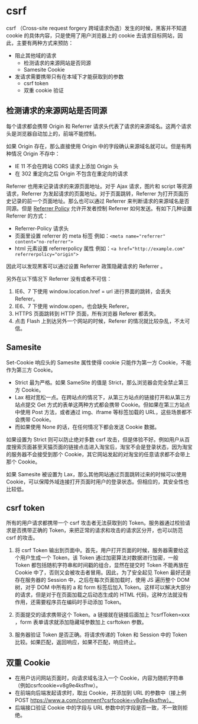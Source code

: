 # csrf

csrf （Cross-site request forgery 跨域请求伪造）发生的时候，黑客并不知道 cookie 的具体内容，只是使用了用户浏览器上的 cookie 去请求目标网站，因此，主要有两种方式来预防：

* 阻止其他域的请求
    + 检测请求的来源网站是否同源
    + Samesite Cookie
* 发请求需要携带只有在本域下才能获取到的参数
    + csrf token
    + 双重 cookie 验证

## 检测请求的来源网站是否同源

每个请求都会携带 Origin 和 Referrer 请求头代表了请求的来源域名。这两个请求头是浏览器自动加上的，前端不能控制。

如果 Origin 存在，那么直接使用 Origin 中的字段确认来源域名就可以。但是有两种情况 Origin 不存中：
* IE 11 不会在跨站 CORS 请求上添加 Origin 头
* 在 302 重定向之后 Origin 不包含在重定向的请求

Referrer 也用来记录请求的来源页面地址。对于 Ajax 请求，图片和 script 等资源请求，Referrer 为发起请求的页面地址。对于页面跳转，Referrer 为打开页面历史记录的前一个页面地址。那么也可以通过 Referrer 来判断请求的来源域名是否同源。但是 [Referrer Policy](https://www.w3.org/TR/referrer-policy/) 允许开发者控制 Referrer 如何发送。有如下几种设置 Referrer 的方式：

* Referrer-Policy 请求头
* 页面里设置 referrer 的 meta 标签 例如：`<meta name="referrer" content="no-referrer">`
* html 元素设置 referrerpolicy 属性 例如：`<a href="http://example.com" referrerpolicy="origin">`

因此可以发现黑客可以通过设置 Referrer 政策隐藏请求的 Referrer 。

另外在以下情况下 Referrer 没有或者不可信：

1. IE6、7 下使用 window.location.href = url 进行界面的跳转，会丢失 Referer。
2. IE6、7 下使用 window.open，也会缺失 Referer。
3. HTTPS 页面跳转到 HTTP 页面，所有浏览器 Referer 都丢失。
4. 点击 Flash 上到达另外一个网站的时候，Referer 的情况就比较杂乱，不太可信。

## Samesite

Set-Cookie 响应头的 Samesite 属性使得 cookie 只能作为第一方 Cookie，不能作为第三方 Cookie。

* Strict 最为严格。如果 SameSite 的值是 Strict，那么浏览器会完全禁止第三方 Cookie。
* Lax 相对宽松一点。在跨站点的情况下，从第三方站点的链接打开和从第三方站点提交 Get 方式的表单这两种方式都会携带 Cookie。但如果在第三方站点中使用 Post 方法，或者通过 img、iframe 等标签加载的 URL，这些场景都不会携带 Cookie。
* 而如果使用 None 的话，在任何情况下都会发送 Cookie 数据。

如果设置为 Strict 则可以防止绝对多数 csrf 攻击，但是体验不好。例如用户从百度搜索页面甚至天猫页面的链接点击进入淘宝后，淘宝不会是登录状态，因为淘宝的服务器不会接受到那个 Cookie，其它网站发起的对淘宝的任意请求都不会带上那个 Cookie。

如果 Samesite 被设置为 Lax，那么其他网站通过页面跳转过来的时候可以使用 Cookie，可以保障外域连接打开页面时用户的登录状态。但相应的，其安全性也比较低。

## csrf token

所有的用户请求都携带一个 csrf 攻击者无法获取到的 Token。服务器通过校验请求是否携带正确的 Token，来把正常的请求和攻击的请求区分开，也可以防范 csrf 的攻击。

1. 将 csrf Token 输出到页面中。首先，用户打开页面的时候，服务器需要给这个用户生成一个 Token，该 Token 通过加密算法对数据进行加密，一般 Token 都包括随机字符串和时间戳的组合，显然在提交时 Token 不能再放在 Cookie 中了，否则又会被攻击者冒用。因此，为了安全起见 Token 最好还是存在服务器的 Session 中，之后在每次页面加载时，使用 JS 遍历整个 DOM树，对于 DOM 中所有的 a 和 form 标签后加入 Token。这样可以解决大部分的请求，但是对于在页面加载之后动态生成的 HTML 代码，这种方法就没有作用，还需要程序员在编码时手动添加 Token。

2. 页面提交的请求携带这个 Token。a 链接就在链接后面加上 ?csrfToken=xxx ，form 表单请求就添加隐藏域参数加上 csrftoken 参数。

3. 服务器验证 Token 是否正确。将请求传递的 Token 和 Session 中的 Token 比较。如果匹配，返回响应，如果不匹配，响应终止。

## 双重 Cookie

* 在用户访问网站页面时，向请求域名注入一个 Cookie，内容为随机字符串（例如csrfcookie=v8g9e4ksfhw）。
* 在前端向后端发起请求时，取出 Cookie，并添加到 URL 的参数中（接上例 POST https://www.a.com/comment?csrfcookie=v8g9e4ksfhw）。
* 后端接口验证 Cookie 中的字段与 URL 参数中的字段是否一致，不一致则拒绝。

